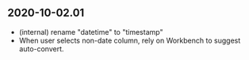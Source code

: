2020-10-02.01
-------------

* (internal) rename "datetime" to "timestamp"
* When user selects non-date column, rely on Workbench to suggest
  auto-convert.
